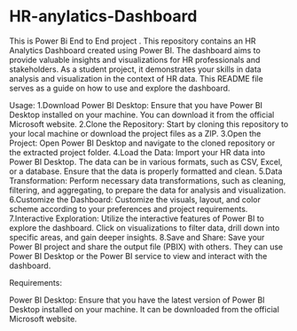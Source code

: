 # HR-anylatics-Dashboard
This is Power Bi End to End project .
This repository contains an HR Analytics Dashboard created using Power BI. The dashboard aims to provide valuable insights and visualizations for HR professionals and stakeholders. As a student project, it demonstrates your skills in data analysis and visualization in the context of HR data. This README file serves as a guide on how to use and explore the dashboard.

Usage:
1.Download Power BI Desktop: Ensure that you have Power BI Desktop installed on your machine. You can download it from the official Microsoft website.
2.Clone the Repository: Start by cloning this repository to your local machine or download the project files as a ZIP.
3.Open the Project: Open Power BI Desktop and navigate to the cloned repository or the extracted project folder.
4.Load the Data: Import your HR data into Power BI Desktop. The data can be in various formats, such as CSV, Excel, or a database. Ensure that the data is properly formatted and clean.
5.Data Transformation: Perform necessary data transformations, such as cleaning, filtering, and aggregating, to prepare the data for analysis and visualization.
6.Customize the Dashboard: Customize the visuals, layout, and color scheme according to your preferences and project requirements.
7.Interactive Exploration: Utilize the interactive features of Power BI to explore the dashboard. Click on visualizations to filter data, drill down into specific areas, and gain deeper insights.
8.Save and Share: Save your Power BI project and share the output file (PBIX) with others. They can use Power BI Desktop or the Power BI service to view and interact with the dashboard.

Requirements:

Power BI Desktop: Ensure that you have the latest version of Power BI Desktop installed on your machine. It can be downloaded from the official Microsoft website.
